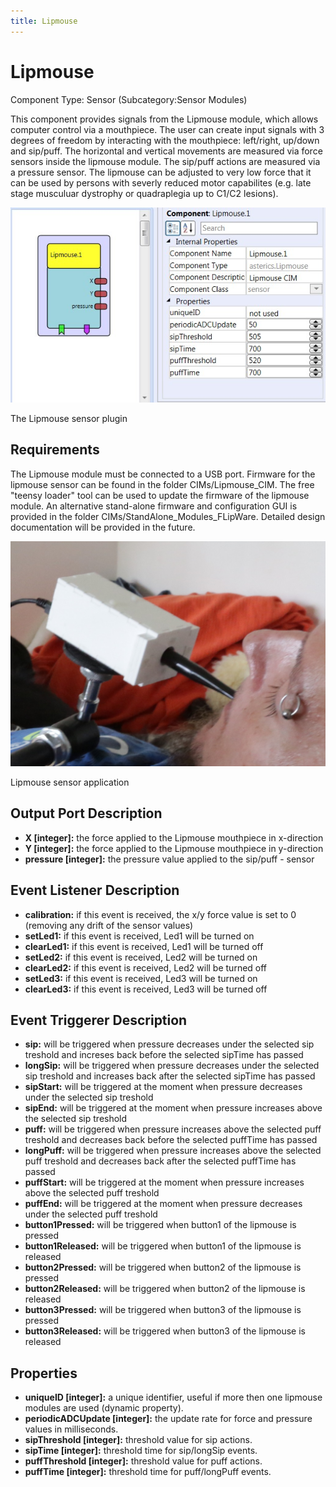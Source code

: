```yaml
---
title: Lipmouse
---
```


# Lipmouse

Component Type: Sensor (Subcategory:Sensor Modules)

This component provides signals from the Lipmouse module, which allows computer control via a mouthpiece. The user can create input signals with 3 degrees of freedom by interacting with the mouthpiece: left/right, up/down and sip/puff. The horizontal and vertical movements are measured via force sensors inside the lipmouse module. The sip/puff actions are measured via a pressure sensor. The lipmouse can be adjusted to very low force that it can be used by persons with severly reduced motor capabilites (e.g. late stage musculuar dystrophy or quadraplegia up to C1/C2 lesions).

![Screenshot: Lipmouse plugin](./img/Lipmouse.jpg "Screenshot: Lipmouse plugin")

The Lipmouse sensor plugin

## Requirements

The Lipmouse module must be connected to a USB port. Firmware for the lipmouse sensor can be found in the folder CIMs/Lipmouse_CIM. The free "teensy loader" tool can be used to update the firmware of the lipmouse module. An alternative stand-alone firmware and configuration GUI is provided in the folder CIMs/StandAlone_Modules_FLipWare. Detailed design documentation will be provided in the future.

![Lipmouse sensor application](./img/LipmouseApplication.jpg "Lipmouse sensor application")

Lipmouse sensor application

## Output Port Description

- **X \[integer\]:** the force applied to the Lipmouse mouthpiece in x-direction
- **Y \[integer\]:** the force applied to the Lipmouse mouthpiece in y-direction
- **pressure \[integer\]:** the pressure value applied to the sip/puff - sensor

## Event Listener Description

- **calibration:** if this event is received, the x/y force value is set to 0 (removing any drift of the sensor values)
- **setLed1:** if this event is received, Led1 will be turned on
- **clearLed1:** if this event is received, Led1 will be turned off
- **setLed2:** if this event is received, Led2 will be turned on
- **clearLed2:** if this event is received, Led2 will be turned off
- **setLed3:** if this event is received, Led3 will be turned on
- **clearLed3:** if this event is received, Led3 will be turned off

## Event Triggerer Description

- **sip:** will be triggered when pressure decreases under the selected sip treshold and increses back before the selected sipTime has passed
- **longSip:** will be triggered when pressure decreases under the selected sip treshold and increases back after the selected sipTime has passed
- **sipStart:** will be triggered at the moment when pressure decreases under the selected sip treshold
- **sipEnd:** will be triggered at the moment when pressure increases above the selected sip treshold
- **puff:** will be triggered when pressure increases above the selected puff treshold and decreases back before the selected puffTime has passed
- **longPuff:** will be triggered when pressure increases above the selected puff treshold and decreases back after the selected puffTime has passed
- **puffStart:** will be triggered at the moment when pressure increases above the selected puff treshold
- **puffEnd:** will be triggered at the moment when pressure decreases under the selected puff treshold
- **button1Pressed:** will be triggered when button1 of the lipmouse is pressed
- **button1Released:** will be triggered when button1 of the lipmouse is released
- **button2Pressed:** will be triggered when button2 of the lipmouse is pressed
- **button2Released:** will be triggered when button2 of the lipmouse is released
- **button3Pressed:** will be triggered when button3 of the lipmouse is pressed
- **button3Released:** will be triggered when button3 of the lipmouse is released

## Properties

- **uniqueID \[integer\]:** a unique identifier, useful if more then one lipmouse modules are used (dynamic property).
- **periodicADCUpdate \[integer\]:** the update rate for force and pressure values in milliseconds.
- **sipThreshold \[integer\]:** threshold value for sip actions.
- **sipTime \[integer\]:** threshold time for sip/longSip events.
- **puffThreshold \[integer\]:** threshold value for puff actions.
- **puffTime \[integer\]:** threshold time for puff/longPuff events.

